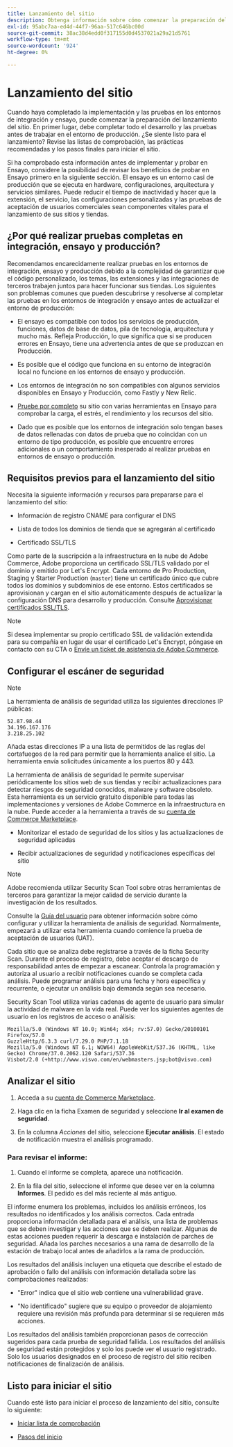 ```yaml
---
title: Lanzamiento del sitio
description: Obtenga información sobre cómo comenzar la preparación del lanzamiento del sitio.
exl-id: 95abc7aa-ed4d-44f7-96aa-517c646bc00d
source-git-commit: 38ac38d4edd0f317155d0d4537021a29a21d5761
workflow-type: tm+mt
source-wordcount: '924'
ht-degree: 0%

---
```


# Lanzamiento del sitio

Cuando haya completado la implementación y las pruebas en los entornos de integración y ensayo, puede comenzar la preparación del lanzamiento del sitio. En primer lugar, debe completar todo el desarrollo y las pruebas antes de trabajar en el entorno de producción. ¿Se siente listo para el lanzamiento? Revise las listas de comprobación, las prácticas recomendadas y los pasos finales para iniciar el sitio.

Si ha comprobado esta información antes de implementar y probar en Ensayo, considere la posibilidad de revisar los beneficios de probar en Ensayo primero en la siguiente sección. El ensayo es un entorno casi de producción que se ejecuta en hardware, configuraciones, arquitectura y servicios similares. Puede reducir el tiempo de inactividad y hacer que la extensión, el servicio, las configuraciones personalizadas y las pruebas de aceptación de usuarios comerciales sean componentes vitales para el lanzamiento de sus sitios y tiendas.

## ¿Por qué realizar pruebas completas en integración, ensayo y producción?

Recomendamos encarecidamente realizar pruebas en los entornos de integración, ensayo y producción debido a la complejidad de garantizar que el código personalizado, los temas, las extensiones y las integraciones de terceros trabajen juntos para hacer funcionar sus tiendas. Los siguientes son problemas comunes que pueden descubrirse y resolverse al completar las pruebas en los entornos de integración y ensayo antes de actualizar el entorno de producción:

- El ensayo es compatible con todos los servicios de producción, funciones, datos de base de datos, pila de tecnología, arquitectura y mucho más. Refleja Producción, lo que significa que si se producen errores en Ensayo, tiene una advertencia antes de que se produzcan en Producción.

- Es posible que el código que funciona en su entorno de integración local no funcione en los entornos de ensayo y producción.

- Los entornos de integración no son compatibles con algunos servicios disponibles en Ensayo y Producción, como Fastly y New Relic.

- [Pruebe por completo](../test/guidance.md) su sitio con varias herramientas en Ensayo para comprobar la carga, el estrés, el rendimiento y los recursos del sitio.

- Dado que es posible que los entornos de integración solo tengan bases de datos rellenadas con datos de prueba que no coincidan con un entorno de tipo producción, es posible que encuentre errores adicionales o un comportamiento inesperado al realizar pruebas en entornos de ensayo o producción.

## Requisitos previos para el lanzamiento del sitio

Necesita la siguiente información y recursos para prepararse para el lanzamiento del sitio:

- Información de registro CNAME para configurar el DNS

- Lista de todos los dominios de tienda que se agregarán al certificado

- Certificado SSL/TLS

Como parte de la suscripción a la infraestructura en la nube de Adobe Commerce, Adobe proporciona un certificado SSL/TLS validado por el dominio y emitido por Let&#39;s Encrypt. Cada entorno de Pro Production, Staging y Starter Production (`master`) tiene un certificado único que cubre todos los dominios y subdominios de ese entorno. Estos certificados se aprovisionan y cargan en el sitio automáticamente después de actualizar la configuración DNS para desarrollo y producción. Consulte [Aprovisionar certificados SSL/TLS](../cdn/fastly-configuration.md#provision-ssltls-certificates).

>[!NOTE]
>
>Si desea implementar su propio certificado SSL de validación extendida para su compañía en lugar de usar el certificado Let&#39;s Encrypt, póngase en contacto con su CTA o [Envíe un ticket de asistencia de Adobe Commerce](https://experienceleague.adobe.com/docs/commerce-knowledge-base/kb/help-center-guide/magento-help-center-user-guide.html#submit-ticket).

## Configurar el escáner de seguridad

>[!NOTE]
>
>La herramienta de análisis de seguridad utiliza las siguientes direcciones IP públicas:
>
>```text
>52.87.98.44
>34.196.167.176
>3.218.25.102
>```
>
>Añada estas direcciones IP a una lista de permitidos de las reglas del cortafuegos de la red para permitir que la herramienta analice el sitio. La herramienta envía solicitudes únicamente a los puertos 80 y 443.

La herramienta de análisis de seguridad le permite supervisar periódicamente los sitios web de sus tiendas y recibir actualizaciones para detectar riesgos de seguridad conocidos, malware y software obsoleto. Esta herramienta es un servicio gratuito disponible para todas las implementaciones y versiones de Adobe Commerce en la infraestructura en la nube. Puede acceder a la herramienta a través de su [cuenta de Commerce Marketplace](https://account.magento.com/customer/account/login).

- Monitorizar el estado de seguridad de los sitios y las actualizaciones de seguridad aplicadas

- Recibir actualizaciones de seguridad y notificaciones específicas del sitio

>[!NOTE]
>
>Adobe recomienda utilizar Security Scan Tool sobre otras herramientas de terceros para garantizar la mejor calidad de servicio durante la investigación de los resultados.

Consulte la [Guía del usuario](https://experienceleague.adobe.com/en/docs/commerce-admin/systems/security/security-scan) para obtener información sobre cómo configurar y utilizar la herramienta de análisis de seguridad. Normalmente, empezará a utilizar esta herramienta cuando comience la prueba de aceptación de usuarios (UAT).

Cada sitio que se analiza debe registrarse a través de la ficha Security Scan. Durante el proceso de registro, debe aceptar el descargo de responsabilidad antes de empezar a escanear. Controla la programación y autoriza al usuario a recibir notificaciones cuando se completa cada análisis. Puede programar análisis para una fecha y hora específica y recurrente, o ejecutar un análisis bajo demanda según sea necesario.

Security Scan Tool utiliza varias cadenas de agente de usuario para simular la actividad de malware en la vida real. Puede ver los siguientes agentes de usuario en los registros de acceso o análisis:

```text
Mozilla/5.0 (Windows NT 10.0; Win64; x64; rv:57.0) Gecko/20100101 Firefox/57.0
GuzzleHttp/6.3.3 curl/7.29.0 PHP/7.1.18
Mozilla/5.0 (Windows NT 6.1; WOW64) AppleWebKit/537.36 (KHTML, like Gecko) Chrome/37.0.2062.120 Safari/537.36
Visbot/2.0 (+http://www.visvo.com/en/webmasters.jsp;bot@visvo.com)
```

## Analizar el sitio

1. Acceda a su [cuenta de Commerce Marketplace](https://account.magento.com/customer/account/login).

1. Haga clic en la ficha Examen de seguridad y seleccione **Ir al examen de seguridad**.

1. En la columna _Acciones_ del sitio, seleccione **Ejecutar análisis**. El estado de notificación muestra el análisis programado.

### Para revisar el informe:

1. Cuando el informe se completa, aparece una notificación.

1. En la fila del sitio, seleccione el informe que desee ver en la columna **Informes**. El pedido es del más reciente al más antiguo.

El informe enumera los problemas, incluidos los análisis erróneos, los resultados no identificados y los análisis correctos. Cada entrada proporciona información detallada para el análisis, una lista de problemas que se deben investigar y las acciones que se deben realizar. Algunas de estas acciones pueden requerir la descarga e instalación de parches de seguridad. Añada los parches necesarios a una rama de desarrollo de la estación de trabajo local antes de añadirlos a la rama de producción.

Los resultados del análisis incluyen una etiqueta que describe el estado de aprobación o fallo del análisis con información detallada sobre las comprobaciones realizadas:

- &quot;Error&quot; indica que el sitio web contiene una vulnerabilidad grave.

- &quot;No identificado&quot; sugiere que su equipo o proveedor de alojamiento requiere una revisión más profunda para determinar si se requieren más acciones.

Los resultados del análisis también proporcionan pasos de corrección sugeridos para cada prueba de seguridad fallida. Los resultados del análisis de seguridad están protegidos y solo los puede ver el usuario registrado. Solo los usuarios designados en el proceso de registro del sitio reciben notificaciones de finalización de análisis.

## Listo para iniciar el sitio

Cuando esté listo para iniciar el proceso de lanzamiento del sitio, consulte lo siguiente:

- [Iniciar lista de comprobación](checklist.md)

- [Pasos del inicio](steps.md)
